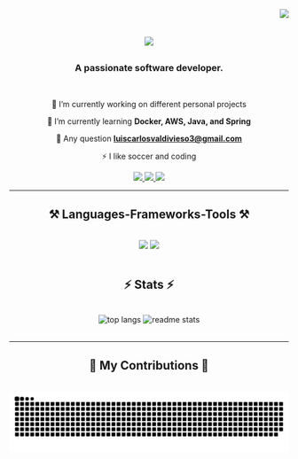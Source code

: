 <img align="right" src="https://visitor-badge.laobi.icu/badge?page_id=luiscarlos2004.luiscarlos2004" />

<h1 align="center">
    <img src="https://readme-typing-svg.herokuapp.com/?font=Righteous&size=35&center=true&vCenter=true&width=500&height=70&duration=4000&lines=Hi+There!+👋;+I'm+Luis+Carlos!;"/>
</h1>

<h3 align="center">A passionate software developer.</h3>

<br/>

<div align="center">
 
 🔭 I’m currently working on different personal projects
 
 🌱 I’m currently learning **Docker, AWS, Java, and Spring**

💬 Any question **luiscarlosvaldivieso3@gmail.com**

⚡ I like soccer and coding

 </div>

 <div align="center"> 
  <a href="mailto:luiscarlosvaldivieso3@gmail.com" target="_blank">
    <img src="https://img.shields.io/badge/Gmail-333333?style=for-the-badge&logo=gmail&logoColor=red" />
  </a>
  <a href="https://linkedin.com/in/luis-carlos-valdivieso-77506320a" target="_blank">
    <img src="https://img.shields.io/badge/LinkedIn-0077B5?style=for-the-badge&logo=linkedin&logoColor=white" target="_blank" />
  </a>
  <a href="https://github.com/luiscarlos2004" target="_blank">
     <img src="https://img.shields.io/badge/Portfolio-FF5722?style=for-the-badge&logo=todoist&logoColor=white" target="_blank" /> <!-- sqlite, safari, google-chrome are other good icon options -->
  </a>
</div>

<hr/>
 
<h2 align="center">⚒️ Languages-Frameworks-Tools ⚒️</h2>
<br/>
<div align="center">
    <img src="https://skillicons.dev/icons?i=vscode,github,git,pug,scss,bootstrap,tailwind,react,angular,express,flask,spring" />
    <img src="https://skillicons.dev/icons?i=java,python,html,css,javascript,typescript,nodejs,sqlite,mongodb,mysql,postgres,aws,docker" /><br>
</div>

<br/>


<h2 align="center">⚡ Stats ⚡</h2>

<br/>
<div align=center>
<!--   <img width=390 src="https://github-readme-streak-stats-salesp07.vercel.app/?user=luiscarlos2004&count_private=true&theme=react&border_radius=10" alt="streak stats"/> -->
  <img width=300 src="https://github-readme-stats-salesp07.vercel.app/api/top-langs/?username=luiscarlos2004&hide=HTML&langs_count=8&layout=compact&theme=react&border_radius=10&size_weight=0.5&count_weight=0.5&exclude_repo=github-readme-stats" alt="top langs" />
  <img width=450 src="https://github-readme-stats-salesp07.vercel.app/api?username=luiscarlos2004&count_private=true&show_icons=true&theme=react&rank_icon=github&border_radius=10" alt="readme stats" />
  <br/>
</div>

<br/>

<hr/>

<div align="center">
  <h2>🐍 My Contributions 🐍</h2>
  <br>
  <img alt="snake eating my contributions" src="https://raw.githubusercontent.com/salesp07/salesp07/output/github-contribution-grid-snake.svg" />
  
  <br/><br/><br/>
</div>

